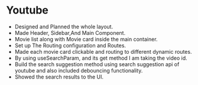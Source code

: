 # Youtube

- Designed and Planned the whole layout.
- Made Header, Sidebar,And Main Component.
- Movie list along with Movie card inside the main container.
- Set up The Routing configuration and Routes.
- Made each movie card clickable and routing to  different dynamic routes.
-  By using useSearchParam, and its get method I am taking the video id.
- Build the search suggestion method using search suggestion api of youtube and also included debouncing functionality.
- Showed the search results to the UI.